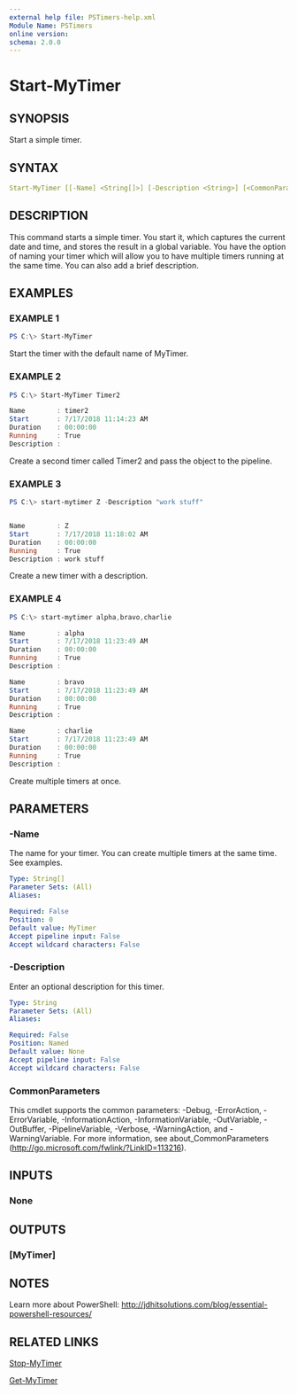```yaml
---
external help file: PSTimers-help.xml
Module Name: PSTimers
online version:
schema: 2.0.0
---
```


# Start-MyTimer

## SYNOPSIS

Start a simple timer.

## SYNTAX

```yaml
Start-MyTimer [[-Name] <String[]>] [-Description <String>] [<CommonParameters>]
```

## DESCRIPTION

This command starts a simple timer. You start it, which captures the current date and time, and stores the result in a global variable. You have the option of naming your timer which will allow you to have multiple timers running at the same time. You can also add a brief description.

## EXAMPLES

### EXAMPLE 1

```powershell
PS C:\> Start-MyTimer
```

Start the timer with the default name of MyTimer.

### EXAMPLE 2

```powershell
PS C:\> Start-MyTimer Timer2

Name        : timer2
Start       : 7/17/2018 11:14:23 AM
Duration    : 00:00:00
Running     : True
Description :
```

Create a second timer called Timer2 and pass the object to the pipeline.

### EXAMPLE 3

```powershell 
PS C:\> start-mytimer Z -Description "work stuff"


Name        : Z
Start       : 7/17/2018 11:18:02 AM
Duration    : 00:00:00
Running     : True
Description : work stuff
```

Create a new timer with a description.

### EXAMPLE 4

```powershell
PS C:\> start-mytimer alpha,bravo,charlie

Name        : alpha
Start       : 7/17/2018 11:23:49 AM
Duration    : 00:00:00
Running     : True
Description :

Name        : bravo
Start       : 7/17/2018 11:23:49 AM
Duration    : 00:00:00
Running     : True
Description :

Name        : charlie
Start       : 7/17/2018 11:23:49 AM
Duration    : 00:00:00
Running     : True
Description :

```
Create multiple timers at once.

## PARAMETERS

### -Name

The name for your timer.
You can create multiple timers at the same time.
See examples.

```yaml
Type: String[]
Parameter Sets: (All)
Aliases:

Required: False
Position: 0
Default value: MyTimer
Accept pipeline input: False
Accept wildcard characters: False
```

### -Description

Enter an optional description for this timer.

```yaml
Type: String
Parameter Sets: (All)
Aliases:

Required: False
Position: Named
Default value: None
Accept pipeline input: False
Accept wildcard characters: False
```

### CommonParameters

This cmdlet supports the common parameters: -Debug, -ErrorAction, -ErrorVariable, -InformationAction, -InformationVariable, -OutVariable, -OutBuffer, -PipelineVariable, -Verbose, -WarningAction, and -WarningVariable. For more information, see about_CommonParameters (http://go.microsoft.com/fwlink/?LinkID=113216).

## INPUTS

### None

## OUTPUTS

### [MyTimer] 

## NOTES

Learn more about PowerShell:
http://jdhitsolutions.com/blog/essential-powershell-resources/

## RELATED LINKS

[Stop-MyTimer](Stop-MyTimer.md)

[Get-MyTimer](Get-MyTimer.md)

